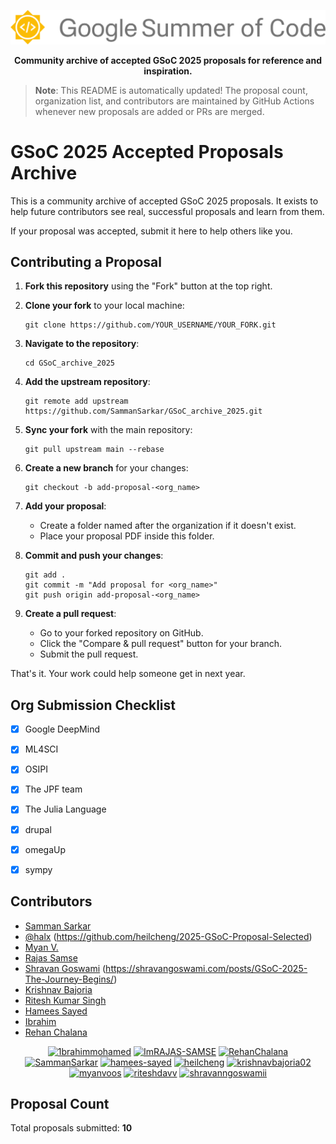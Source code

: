 <!-- @format -->

<p align="center">
    <img src="https://github.com/Rishabh04-02/The-Beginners-Guide-to-Google-Summer-of-Code-GSoC/blob/master/gsoclogo.svg">    
</p>
<p align="center"><b>Community archive of accepted GSoC 2025 proposals for reference and inspiration.</b></p>

> **Note**: This README is automatically updated! The proposal count, organization list, and contributors are maintained by GitHub Actions whenever new proposals are added or PRs are merged.

# GSoC 2025 Accepted Proposals Archive

This is a community archive of accepted GSoC 2025 proposals. It exists to help future contributors see real, successful proposals and learn from them.

If your proposal was accepted, submit it here to help others like you.


## Contributing a Proposal

1. **Fork this repository** using the "Fork" button at the top right.
2. **Clone your fork** to your local machine:

   ```
   git clone https://github.com/YOUR_USERNAME/YOUR_FORK.git
   ```

3. **Navigate to the repository**:

   ```
   cd GSoC_archive_2025
   ```

4. **Add the upstream repository**:

   ```
   git remote add upstream https://github.com/SammanSarkar/GSoC_archive_2025.git
   ```

5. **Sync your fork** with the main repository:

   ```
   git pull upstream main --rebase
   ```

6. **Create a new branch** for your changes:

   ```
   git checkout -b add-proposal-<org_name>
   ```

7. **Add your proposal**:
   - Create a folder named after the organization if it doesn't exist.
   - Place your proposal PDF inside this folder.

8. **Commit and push your changes**:

   ```
   git add .
   git commit -m "Add proposal for <org_name>"
   git push origin add-proposal-<org_name>
   ```

9. **Create a pull request**:
   - Go to your forked repository on GitHub.
   - Click the "Compare & pull request" button for your branch.
   - Submit the pull request.

That's it. Your work could help someone get in next year.

## Org Submission Checklist

- [x] Google DeepMind
- [x] ML4SCI
- [x] OSIPI
- [x] The JPF team
- [x] The Julia Language
- [x] drupal
- [x] omegaUp
- [x] sympy





























## Contributors

<!-- Add contributors below -->
- [Samman Sarkar](https://github.com/SammanSarkar)
- [@halx](https://github.com/heilcheng) (https://github.com/heilcheng/2025-GSoC-Proposal-Selected)
- [Myan V.](https://github.com/myanvoos)
- [Rajas Samse](https://github.com/ImRAJAS-SAMSE)
- [Shravan Goswami](https://github.com/shravanngoswamii) (https://shravangoswami.com/posts/GSoC-2025-The-Journey-Begins/)
- [Krishnav Bajoria](https://github.com/krishnavbajoria02)
- [Ritesh Kumar Singh](https://github.com/riteshdavv)
- [Hamees Sayed](https://github.com/hamees-sayed)
- [Ibrahim](https://github.com/1brahimmohamed)
- [Rehan Chalana](https://github.com/RehanChalana)

<div align="center">
  <a href="https://github.com/1brahimmohamed"><img src="https://github.com/1brahimmohamed.png" width="60px" alt="1brahimmohamed" /></a>
  <a href="https://github.com/ImRAJAS-SAMSE"><img src="https://github.com/ImRAJAS-SAMSE.png" width="60px" alt="ImRAJAS-SAMSE" /></a>
  <a href="https://github.com/RehanChalana"><img src="https://github.com/RehanChalana.png" width="60px" alt="RehanChalana" /></a>
  <a href="https://github.com/SammanSarkar"><img src="https://github.com/SammanSarkar.png" width="60px" alt="SammanSarkar" /></a>
  <a href="https://github.com/hamees-sayed"><img src="https://github.com/hamees-sayed.png" width="60px" alt="hamees-sayed" /></a>
  <a href="https://github.com/heilcheng"><img src="https://github.com/heilcheng.png" width="60px" alt="heilcheng" /></a>
  <a href="https://github.com/krishnavbajoria02"><img src="https://github.com/krishnavbajoria02.png" width="60px" alt="krishnavbajoria02" /></a>
  <a href="https://github.com/myanvoos"><img src="https://github.com/myanvoos.png" width="60px" alt="myanvoos" /></a>
  <a href="https://github.com/riteshdavv"><img src="https://github.com/riteshdavv.png" width="60px" alt="riteshdavv" /></a>
  <a href="https://github.com/shravanngoswamii"><img src="https://github.com/shravanngoswamii.png" width="60px" alt="shravanngoswamii" /></a>
</div>

## Proposal Count

Total proposals submitted: **10**


